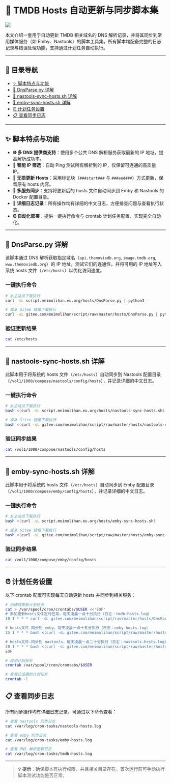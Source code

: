 # 🌟 TMDB Hosts 自动更新与同步脚本集

![](https://file.meimolihan.eu.org/img/tmdb-01.webp)

本文介绍一套用于自动更新 TMDB 相关域名的 DNS 解析记录，并将其同步到常用媒体服务（如 Emby、Nastools）的脚本工具集。所有脚本均配备完整的日志记录与错误处理功能，支持通过计划任务自动执行。

---

## 📖 目录导航

- [✨ 脚本特点与功能](#features)
- [🔧 DnsParse.py 详解](#dnsparse)
- [🔄 nastools-sync-hosts.sh 详解](#nastools-sync)
- [🔄 emby-sync-hosts.sh 详解](#emby-sync)
- [⏰ 计划任务设置](#crontab-setup)
- [📋 查看同步日志](#view-logs)

---

<a id="features"></a>

## ✨ 脚本特点与功能

- **🌐 多 DNS 提供商支持**：使用多个公共 DNS 解析服务获取最新的 IP 地址，提高解析成功率。
- **🏓 智能 IP 筛选**：自动 Ping 测试所有解析到的 IP，仅保留可连通的高质量 IP。
- **💾 无损更新 Hosts**：采用标记块（`###start###` 与 `###end###`）方式更新，保留原有 hosts 内容。
- **📂 多服务同步**：支持将更新后的 hosts 文件自动同步到 Emby 和 Nastools 的 Docker 配置目录。
- **📝 详细日志记录**：所有操作均有详细的中文日志，方便排查问题与查看执行状态。
- **⏰ 自动化部署**：提供一键执行命令与 crontab 计划任务配置，实现完全自动化。

---

<a id="dnsparse"></a>

## 🔧 DnsParse.py 详解

该脚本通过 DNS 解析获取指定域名（`api.themoviedb.org`, `image.tmdb.org`, `www.themoviedb.org`）的 IP 地址，测试它们的连通性，并将可用的 IP 地址写入系统 hosts 文件（`/etc/hosts`）以优化访问速度。

### 一键执行命令

```bash
# 从主站点下载执行
curl -sL script.meimolihan.eu.org/hosts/DnsParse.py | python3 -

# 或从 Gitee 镜像下载执行
curl -sL gitee.com/meimolihan/script/raw/master/hosts/DnsParse.py | python3 -
```

### 验证更新结果

```bash
cat /etc/hosts
```

---

<a id="nastools-sync"></a>

## 🔄 nastools-sync-hosts.sh 详解

此脚本用于将系统的 hosts 文件（`/etc/hosts`）自动同步到 Nastools 配置目录（`/vol1/1000/compose/nastools/config/hosts`），并记录详细的中文日志。

### 一键执行命令

```bash
# 从主站点下载执行
bash <(curl -sL script.meimolihan.eu.org/hosts/nastools-sync-hosts.sh)

# 或从 Gitee 镜像下载执行
bash <(curl -sL gitee.com/meimolihan/script/raw/master/hosts/nastools-sync-hosts.sh)
```

### 验证同步结果

```bash
cat /vol1/1000/compose/nastools/config/hosts
```

---

<a id="emby-sync"></a>

## 🔄 emby-sync-hosts.sh 详解

此脚本用于将系统的 hosts 文件（`/etc/hosts`）自动同步到 Emby 配置目录（`/vol1/1000/compose/emby/config/hosts`），并记录详细的中文日志。

### 一键执行命令

```bash
# 从主站点下载执行
bash <(curl -sL script.meimolihan.eu.org/hosts/emby-sync-hosts.sh)

# 或从 Gitee 镜像下载执行
bash <(curl -sL gitee.com/meimolihan/script/raw/master/hosts/emby-sync-hosts.sh)
```

### 验证同步结果

```bash
cat /vol1/1000/compose/emby/config/hosts
```

---

<a id="crontab-setup"></a>

## ⏰ 计划任务设置

以下 crontab 配置可实现每天自动更新 hosts 并同步到相关服务：

```bash
# 创建或更新计划任务
cat > /var/spool/cron/crontabs/$USER <<'EOF'
# 添加更新hosts文件定时任务，每天凌晨一点十分执行（日志：tmdb-hosts.log）
10 1 * * * curl -sL gitee.com/meimolihan/script/raw/master/hosts/DnsParse.py | python3 - >> /var/log/cron-tasks/tmdb-hosts.log 2>&1

# hosts文件-同步到 emby，每天凌晨一点十五分执行（日志：emby-hosts.log）
15 1 * * * bash <(curl -sL gitee.com/meimolihan/script/raw/master/hosts/emby-sync-hosts.sh)

# hosts文件-同步到 nastools，每天凌晨一点二十分执行（日志：nastools-hosts.log）
20 1 * * * bash <(curl -sL gitee.com/meimolihan/script/raw/master/hosts/nastools-sync-hosts.sh)
EOF

# 应用计划任务
crontab /var/spool/cron/crontabs/$USER

# 查看已设置的计划任务
crontab -l
```

<a id="view-logs"></a>

## 📋 查看同步日志

所有同步操作均有详细日志记录，可通过以下命令查看：

```bash
# 查看 nastools 同步日志
cat /var/log/cron-tasks/nastools-hosts.log

# 查看 emby 同步日志
cat /var/log/cron-tasks/emby-hosts.log

# 查看 DNS 解析更新日志
cat /var/log/cron-tasks/tmdb-hosts.log
```

---

> **💡 提示**：确保脚本有执行权限，并且相关目录存在。首次运行前可手动执行脚本测试功能是否正常。

